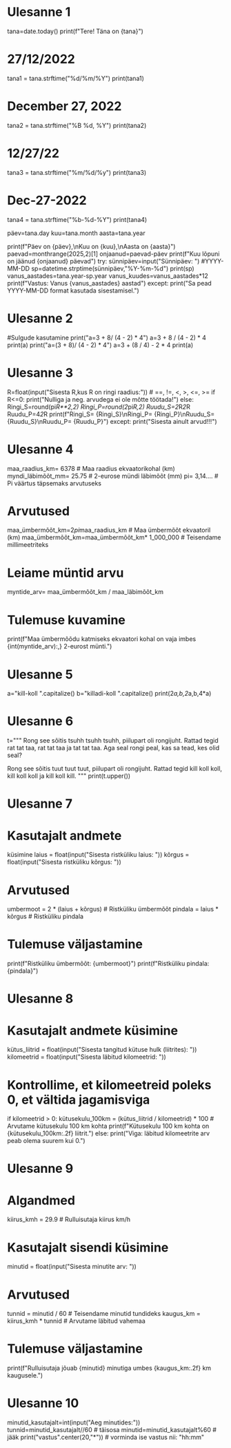 # Ulesanne 1
tana=date.today()
print(f"Tere! Täna on {tana}")

# 27/12/2022
tana1 = tana.strftime("%d/%m/%Y")
print(tana1)
# December 27, 2022
tana2 = tana.strftime("%B %d, %Y")
print(tana2)
# 12/27/22
tana3 = tana.strftime("%m/%d/%y")
print(tana3)
# Dec-27-2022
tana4 = tana.strftime("%b-%d-%Y")
print(tana4)

päev=tana.day
kuu=tana.month
aasta=tana.year

print(f"Päev on {päev},\nKuu on {kuu},\nAasta on {aasta}")
paevad=monthrange(2025,2)[1]
onjaanud=paevad-päev
print(f"Kuu lõpuni on jäänud {onjaanud} päevad")
try:
    sünnipäev=input("Sünnipäev: ") #YYYY-MM-DD
    sp=datetime.strptime(sünnipäev,"%Y-%m-%d")
    print(sp)
    vanus_aastades=tana.year-sp.year
    vanus_kuudes=vanus_aastades*12
    print(f"Vastus: Vanus {vanus_aastades} aastad")
except:
    print("Sa pead YYYY-MM-DD format kasutada sisestamisel.")
# Ulesanne 2
#Sulgude kasutamine
print("a=3 + 8/ (4 - 2) * 4")
a=3 + 8 / (4 - 2) * 4
print(a)
print("a=(3 + 8)/ (4 - 2) * 4")
a=3 + (8 / 4) - 2 * 4
print(a)
# Ulesanne 3
 R=float(input("Sisesta R,kus R on ringi raadius:"))
    # ==, !=, <, >, <=, >=
    if R<=0:
        print("Nulliga ja neg. arvudega ei ole mõtte töötada!")
    else:
        Ringi_S=round(pi*R**2,2)
        Ringi_P=round(2*pi*R,2)
        Ruudu_S=2*R*2*R
        Ruudu_P=4*2*R
        print(f"Ringi_S= {Ringi_S}\nRingi_P= {Ringi_P}\nRuudu_S= {Ruudu_S}\nRuudu_P= {Ruudu_P}")
except:
    print("Sisesta ainult arvud!!!")
# Ulesanne 4
maa_raadius_km= 6378         # Maa raadius ekvaatorikohal (km)
myndi_läbimõõt_mm= 25.75     # 2-eurose mündi läbimõõt (mm)
pi= 3,14....    # Pi väärtus täpsemaks arvutuseks
# Arvutused
maa_ümbermõõt_km=2*pi*maa_raadius_km    # Maa ümbermõõt ekvaatoril (km)
maa_ümbermõõt_km=maa_ümbermõõt_km* 1_000_000   # Teisendame millimeetriteks
# Leiame müntid arvu
myntide_arv= maa_ümbermõõt_km / maa_läbimõõt_km
# Tulemuse kuvamine
print(f"Maa ümbermõõdu katmiseks ekvaatori kohal on vaja imbes {int(myntide_arv):,} 2-eurost münti.")
# Ulesanne 5 
a="kill-koll ".capitalize()
b="killadi-koll ".capitalize()
print(2*a,b,2*a,b,4*a) 
# Ulesanne 6
t="""
Rong see sõitis tsuhh tsuhh tsuhh,
piilupart oli rongijuht.
Rattad tegid rat tat taa,
rat tat taa ja tat tat taa.
Aga seal rongi peal,
kas sa tead, kes olid seal?

Rong see sõitis tuut tuut tuut,
piilupart oli rongijuht.
Rattad tegid kill koll koll,
kill koll koll ja kill koll kill.
"""
print(t.upper())
# Ulesanne 7
# Kasutajalt andmete
küsimine laius = float(input("Sisesta ristküliku laius: ")) 
kõrgus = float(input("Sisesta ristküliku kõrgus: ")) 
# Arvutused 
umbermoot = 2 * (laius + kõrgus)  # Ristküliku ümbermõõt
pindala = laius * kõrgus  # Ristküliku pindala
# Tulemuse väljastamine
print(f"Ristküliku ümbermõõt: {umbermoot}")
print(f"Ristküliku pindala: {pindala}")
# Ulesanne 8
# Kasutajalt andmete küsimine
kütus_liitrid = float(input("Sisesta tangitud kütuse hulk (liitrites): ")) 
kilomeetrid = float(input("Sisesta läbitud kilomeetrid: ")) 
# Kontrollime, et kilomeetreid poleks 0, et vältida jagamisviga 
if kilomeetrid > 0: kütusekulu_100km = (kütus_liitrid / kilomeetrid) * 100 # Arvutame kütusekulu 100 km kohta 
print(f"Kütusekulu 100 km kohta on {kütusekulu_100km:.2f} liitrit.") 
else:
print("Viga: läbitud kilomeetrite arv peab olema suurem kui 0.")
# Ulesanne 9
# Algandmed
kiirus_kmh = 29.9  # Rulluisutaja kiirus km/h
# Kasutajalt sisendi küsimine
minutid = float(input("Sisesta minutite arv: "))
# Arvutused
tunnid = minutid / 60  # Teisendame minutid tundideks
kaugus_km = kiirus_kmh * tunnid  # Arvutame läbitud vahemaa
# Tulemuse väljastamine
print(f"Rulluisutaja jõuab {minutid} minutiga umbes {kaugus_km:.2f} km kaugusele.")
# Ulesanne 10
minutid_kasutajalt=int(input("Aeg minutides:"))
tunnid=minutid_kasutajalt//60 # täisosa
minutid=minutid_kasutajalt%60 # jääk
print("vastus".center(20,"*")) # vorminda ise vastus nii: "hh:mm"
